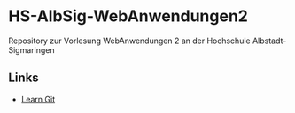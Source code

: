 # HS-AlbSig-WebAnwendungen2
Repository zur Vorlesung WebAnwendungen 2 an der Hochschule Albstadt-Sigmaringen

## Links

* [Learn Git](https://learngitbranching.js.org)
